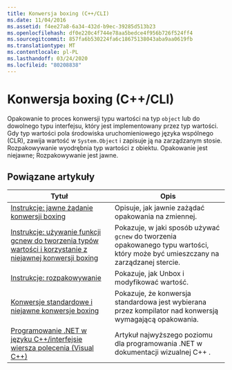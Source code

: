 ```yaml
---
title: Konwersja boxing (C++/CLI)
ms.date: 11/04/2016
ms.assetid: f4ee27a8-6a34-432d-b9ec-39285d513b23
ms.openlocfilehash: df0e220c4f744e78aa5bedce4f956b726f524ff4
ms.sourcegitcommit: 857fa6b530224fa6c18675138043aba9aa0619fb
ms.translationtype: MT
ms.contentlocale: pl-PL
ms.lasthandoff: 03/24/2020
ms.locfileid: "80208838"
---
```

# <a name="boxing-ccli"></a>Konwersja boxing (C++/CLI)

Opakowanie to proces konwersji typu wartości na typ `object` lub do dowolnego typu interfejsu, który jest implementowany przez typ wartości. Gdy typ wartości pola środowiska uruchomieniowego języka wspólnego (CLR), zawija wartość w `System.Object` i zapisuje ją na zarządzanym stosie. Rozpakowywanie wyodrębnia typ wartości z obiektu. Opakowanie jest niejawne; Rozpakowywanie jest jawne.

## <a name="related-articles"></a>Powiązane artykuły

|Tytuł|Opis|
|-----------|-----------------|
|[Instrukcje: jawne żądanie konwersji boxing](../dotnet/how-to-explicitly-request-boxing.md)|Opisuje, jak jawnie zażądać opakowania na zmiennej.|
|[Instrukcje: używanie funkcji gcnew do tworzenia typów wartości i korzystanie z niejawnej konwersji boxing](../dotnet/how-to-use-gcnew-to-create-value-types-and-use-implicit-boxing.md)|Pokazuje, w jaki sposób używać `gcnew` do tworzenia opakowanego typu wartości, który może być umieszczany na zarządzanej stercie.|
|[Instrukcje: rozpakowywanie](../dotnet/how-to-unbox.md)|Pokazuje, jak Unbox i modyfikować wartość.|
|[Konwersje standardowe i niejawne konwersje boxing](../dotnet/standard-conversions-and-implicit-boxing.md)|Pokazuje, że konwersja standardowa jest wybierana przez kompilator nad konwersją wymagającą opakowania.|
|[Programowanie .NET w języku C++/interfejsie wiersza polecenia (Visual C++)](../dotnet/dotnet-programming-with-cpp-cli-visual-cpp.md)|Artykuł najwyższego poziomu dla programowania .NET w dokumentacji wizualnej C++ .|
